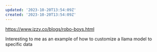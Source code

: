 ```yaml
---
updated: '2023-10-20T13:54:09Z'
created: '2023-10-20T13:54:09Z'
---
```

https://www.izzy.co/blogs/robo-boys.html

Interesting to me as an example of how to customize a llama model to specific data